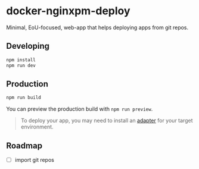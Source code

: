 # docker-nginxpm-deploy

Minimal, EoU-focused, web-app that helps deploying apps from git repos.

## Developing

```bash
npm install
npm run dev
```

## Production

```bash
npm run build
```

You can preview the production build with `npm run preview`.

> To deploy your app, you may need to install an [adapter](https://svelte.dev/docs/kit/adapters) for your target environment.

## Roadmap

- [ ] import git repos
